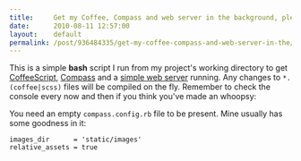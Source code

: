 ```yaml
---
title:     Get my Coffee, Compass and web server in the background, please
date:      2010-08-11 12:57:00
layout:    default
permalink: /post/936484335/get-my-coffee-compass-and-web-server-in-the/index.html
---
```


This is a simple **bash** script I run from my project's working directory to get [CoffeeScript](http://coffeescript.org), [Compass](http://compass-style.org/docs/reference/compass/) and a [simple web server](http://blog.angeloff.name/post/931456447/in-need-of-a-simple-web-server) running. Any changes to `*.(coffee|scss)` files will be compiled on the fly. Remember to check the console every now and then if you think you've made an whoopsy:

<script src="http://gist.github.com/558165.js"></script>

You need an empty `compass.config.rb` file to be present. Mine usually has some goodness in it:

    images_dir      = 'static/images'
    relative_assets = true
